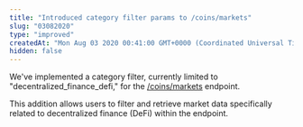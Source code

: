 ```yaml
---
title: "Introduced category filter params to /coins/markets"
slug: "03082020"
type: "improved"
createdAt: "Mon Aug 03 2020 00:41:00 GMT+0000 (Coordinated Universal Time)"
hidden: false
---
```

We've implemented a category filter, currently limited to "decentralized_finance_defi," for the [/coins/markets](/reference/coins-markets) endpoint. 

This addition allows users to filter and retrieve market data specifically related to decentralized finance (DeFi) within the endpoint.